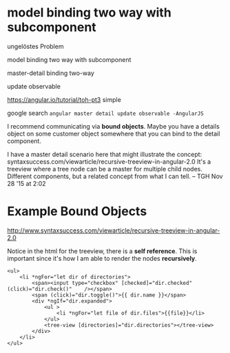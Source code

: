 model binding two way with subcomponent
=======================================

ungelöstes Problem

model binding two way with subcomponent

master-detail binding two-way

update observable

https://angular.io/tutorial/toh-pt3 simple

google search
`angular master detail update observable -AngularJS`


I recommend communicating via **bound objects**. Maybe you have a details object on some customer object somewhere that you can bind to the detail component. 

I have a master detail scenario here that might illustrate the concept: syntaxsuccess.com/viewarticle/recursive-treeview-in-angular-2.0 It's a treeview where a tree node can be a master for multiple child nodes. Different components, but a related concept from what I can tell. – TGH Nov 28 '15 at 2:02

# Example Bound Objects
http://www.syntaxsuccess.com/viewarticle/recursive-treeview-in-angular-2.0

Notice in the html for the treeview, there is a **self reference**. This is important since it's how I am able to render the nodes **recursively**.
``` TreeView.htmls
<ul>
    <li *ngFor="let dir of directories">
        <span><input type="checkbox" [checked]="dir.checked" (click)="dir.check()"    /></span> 
        <span (click)="dir.toggle()">{{ dir.name }}</span>
        <div *ngIf="dir.expanded">
            <ul >
                <li *ngFor="let file of dir.files">{{file}}</li>
            </ul>
            <tree-view [directories]="dir.directories"></tree-view>
        </div>
    </li>
</ul>
```


